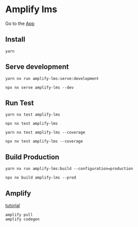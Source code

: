 # Amplify lms

Go to the [App]()

## Install

```
yarn
```

## Serve development

```
yarn nx run amplify-lms:serve:development
```

```
npx nx serve amplify-lms --dev
```

## Run Test

```
yarn nx test amplify-lms
```

```
npx nx test amplify-lms
```

```
yarn nx test amplify-lms --coverage
```

```
npx nx test amplify-lms --coverage
```

## Build Production

```
yarn nx run amplify-lms:build --configuration=production
```

```
npx nx build amplify-lms --prod
```

## Amplify

[tutorial](https://www.youtube.com/watch?v=-j7XpK2UQ3w)

```
amplify pull
amplify codegen
```
